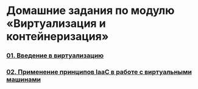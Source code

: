 # Домашние задания по модулю «Виртуализация и контейнеризация»
### [01. Введение в виртуализацию](01/README.md)
### [02. Применение принципов IaaC в работе с виртуальными машинами](02/README.md)
